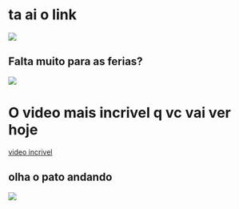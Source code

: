 <!DOCTYPE html>
<html lang="pt-br">

<head>

<meta charset="utf-8">

<meta name="viewport" content="width=device-width, initial-scale=1">
	
</head>

<body>

<h1>ta ai o link</h1>
   
<img src="https://encrypted-tbn0.gstatic.com/images?q=tbn:ANd9GcQsq3hKHk9QaV9chO769t4a4dDmhDMSOCdBew&s">
   
<h2>Falta muito para as ferias?</h2>

<img src="https://i.pinimg.com/736x/1e/ac/10/1eac106cca2d4ea323a9bf0579b9c088.jpg">
  <h1>O video mais incrivel q vc vai ver hoje</h1>  <a href="https://www.youtube.com/watch?v=1LE3V9PE3GU">video incrivel</a>

 <section class="parte dois">
	<h1>olha o pato andando</h1>

<img src="XOsX.mp4">
        
        
</section>
</body>

</html>
